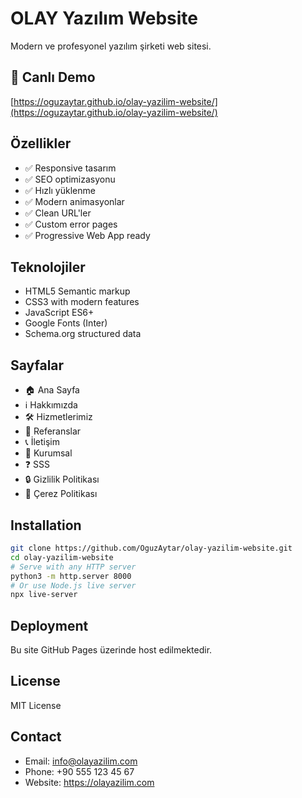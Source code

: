 # OLAY Yazılım Website

Modern ve profesyonel yazılım şirketi web sitesi.

## 🚀 Canlı Demo
[https://oguzaytar.github.io/olay-yazilim-website/](https://oguzaytar.github.io/olay-yazilim-website/)

## Özellikler
- ✅ Responsive tasarım
- ✅ SEO optimizasyonu
- ✅ Hızlı yüklenme
- ✅ Modern animasyonlar
- ✅ Clean URL'ler
- ✅ Custom error pages
- ✅ Progressive Web App ready

## Teknolojiler
- HTML5 Semantic markup
- CSS3 with modern features
- JavaScript ES6+ 
- Google Fonts (Inter)
- Schema.org structured data

## Sayfalar
- 🏠 Ana Sayfa
- ℹ️ Hakkımızda
- 🛠️ Hizmetlerimiz
- 📁 Referanslar
- 📞 İletişim
- 🏢 Kurumsal
- ❓ SSS
- 🔒 Gizlilik Politikası
- 🍪 Çerez Politikası

## Installation
```bash
git clone https://github.com/OguzAytar/olay-yazilim-website.git
cd olay-yazilim-website
# Serve with any HTTP server
python3 -m http.server 8000
# Or use Node.js live server
npx live-server
```

## Deployment
Bu site GitHub Pages üzerinde host edilmektedir.

## License
MIT License

## Contact
- Email: info@olayazilim.com
- Phone: +90 555 123 45 67
- Website: https://olayazilim.com